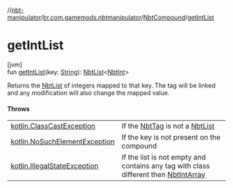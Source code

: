 //[nbt-manipulator](../../../index.md)/[br.com.gamemods.nbtmanipulator](../index.md)/[NbtCompound](index.md)/[getIntList](get-int-list.md)

# getIntList

[jvm]\
fun [getIntList](get-int-list.md)(key: [String](https://kotlinlang.org/api/latest/jvm/stdlib/kotlin/-string/index.html)): [NbtList](../-nbt-list/index.md)<[NbtInt](../-nbt-int/index.md)>

Returns the [NbtList](../-nbt-list/index.md) of integers mapped to that key. The tag will be linked and any modification will also change the mapped value.

#### Throws

| | |
|---|---|
| [kotlin.ClassCastException](https://kotlinlang.org/api/latest/jvm/stdlib/kotlin/-class-cast-exception/index.html) | If the [NbtTag](../-nbt-tag/index.md) is not a [NbtList](../-nbt-list/index.md) |
| [kotlin.NoSuchElementException](https://kotlinlang.org/api/latest/jvm/stdlib/kotlin/-no-such-element-exception/index.html) | If the key is not present on the compound |
| [kotlin.IllegalStateException](https://kotlinlang.org/api/latest/jvm/stdlib/kotlin/-illegal-state-exception/index.html) | If the list is not empty and contains any tag with class different then [NbtIntArray](../-nbt-int-array/index.md) |
